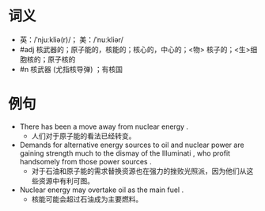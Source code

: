 # 词义
- 英：/ˈnjuːkliə(r)/； 美：/ˈnuːkliər/
- #adj 核武器的；原子能的，核能的；核心的，中心的；<物> 核子的；<生>细胞核的；原子核的
- #n 核武器 (尤指核导弹) ；有核国
# 例句
- There has been a move away from nuclear energy .
	- 人们对于原子能的看法已经转变。
- Demands for alternative energy sources to oil and nuclear power are gaining strength much to the dismay of the Illuminati , who profit handsomely from those power sources .
	- 对于石油和原子能的需求替换资源也在强力的挫败光照派，因为他们从这些资源中有利可图。
- Nuclear energy may overtake oil as the main fuel .
	- 核能可能会超过石油成为主要燃料。
